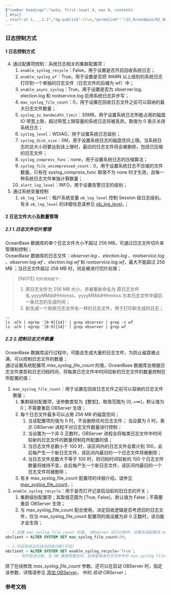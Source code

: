 ```yaml
---
{"number headings":"auto, first-level 4, max 6, contents
{ #toc}
, start-at 1, _.1.1","dg-publish":true,"permalink":"/15_OceanBase/02_OceanBase 基本操作/02_集群和多租户管理/管理日志/日志文件大小及数量管理/","dgPassFrontmatter":true}
---
```



### 日志控制方式

#### 1 日志控制方式
4. 通过配置项控制：系统日志相关的集群配置项：
	1. `enable_syslog_recycle`：False，用于设置是否开启回收系统日志；
	2. `enable_syslog_wf`：True，用于设置是否把 WARN 以上级别的系统日志打印到一个单独的日志文件（日志文件的后缀为 wf）中；
	3. `enable_async_syslog`：True，用于设置是否为 observer.log、election.log 和 rootservice.log 启用系统日志异步写；
	4. `max_syslog_file_count`：0，用于设置在回收日志文件之前可以容纳的最大日志文件数量；
	5. `syslog_io_bandwidth_limit`：30MB，用于设置系统日志所能占用的磁盘 IO 带宽上限，超过带宽上限容量的系统日志将被丢弃。取值为 0 表示关闭系统日志；
	6. `syslog_level`：WDIAG，用于设置系统日志级别；
	7. `syslog_disk_size`：0M，用于设置系统日志的磁盘空间上限。当系统日志的总大小将要达到该上限时，最旧的日志文件将会被删除，包括已压缩的日志文件；
	8. `syslog_compress_func`：none，用于设置系统日志的压缩算法；
	9. `syslog_file_uncompressed_count`：0，用于设置系统日志不压缩的文件数量。只有在 syslog_compress_func 取值不为 none 时才生效，且每一种系统日志文件单独计算数量；
	10. `alert_log_level`：INFO，用于设置告警日志的级别；
5. 通过系统变量控制
	1. `ob_log_level`：租户系统变量 `ob_log_level` 控制 Session 级日志级别。有关 `ob_log_level` 的详细信息请参见 [ob_log_level](https://www.oceanbase.com/docs/common-oceanbase-database-cn-1000000001052804)，；


#### 2 日志文件大小及数量管理
##### 2.1 1.日志文件切片管理  
OceanBase 数据库的单个日志文件大小不超过 256 MB，可通过日志文件切片来管理和控制；  
OceanBase 数据库的日志文件：*observer.log* 、*election.log* 、*rootservice.log* 、*observer.log.wf* 、*election.log.wf* 和 *rootservice.log.wf*，最大不能超过 256 MB ；当日志文件超过 256 MB 时，则会被进行切片处理；  

> [!NOTE] `切片规则如下：`  
> 1. 原日志文件为 256 MB 大小，并被重新命名为 原日志文件名.yyyyMMddHHmmss，yyyyMMddHHmmss 为本日志文件中最后一条日志的生成时间；
> 2. 新生成一个和原日志文件名一样的日志文件，用于打印新生成的日志；  

```shell  
--  
ls -alh | egrep '[0-9]{14}' | grep observer | grep -v wf  
ls -alh | egrep '[0-9]{14}' | grep observer | grep wf  
```  


##### 2.2 2.控制日志文件数量  
OceanBase 数据库运行过程中，可能会生成大量的日志文件，为防止磁盘被占满，可以控制日志文件的数量；  
通过设置系统配置项 *max_syslog_file_count* 的值，OceanBase 数据库会根据日志文件类型和日志归档时间，将每类日志文件中时间较新的日志文件的数量控制在所配置的值；  

1. `max_syslog_file_count`：用于设置在回收日志文件之前可以容纳的日志文件数量；  
	1. 集群级别配置项，该参数类型为【整型】，取值范围为 [0, +∞]，默认值为 0；不需要重启 OBServer 生效；  
	2. 每个日志文件最多可以占用 256 MB 的磁盘空间；
		1. 当该配置项的值为 0 时，不会删除任何日志文件； 当设置为 0 时，表示 OBServer 进程不对日志文件数量进行控制；  
		3. 当设置为一个非 0 正数时，OBServer 进程会将每类日志文件中时间较新的日志文件的数量控制在所配置的值；  
		4. 当日志文件总数小于 100 时，该区间内的日志文件会累计到 100，此后每产生一个新日志文件，该区间内最旧的一个日志文件将被删除；  
		5. 当日志文件总数大于等于 100 时，则归档时间较新的 100 个日志文件数量将维持不变，此后每产生一个新日志文件，该区间内最旧的一个日志文件将被删除；  
	4. 有关 max_syslog_file_count 配置项的详细介绍，请参见 [max_syslog_file_count](https://www.oceanbase.com/docs/enterprise-oceanbase-database-cn-10000000000944349)，；  
3. `enable_syslog_recycle`：用于是否打开记录启动前的旧日志的开关；  
	1. 集群级别配置项；其取值范围为 [True, False]，默认值为 False；不需要重启 OBServer 生效；  
	2. 与 max_syslog_file_count 配合使用，决定回收逻辑是否考虑旧的日志文件，仅当 max_syslog_file_count 配置项的值设置为非 0 正数时，该功能才会生效；

```sql  
-- 1.设置 max_syslog_file_count 的值， OBServer 运行过程中，设置系统配置项 max_syslog_file_count 的值
obclient > ALTER SYSTEM SET max_syslog_file_count=20;  

-- 2.开启系统日志自动回收功能(可选)    
obclient > ALTER SYSTEM SET enable_syslog_recycle='True';  
	-- 若开启该功能，当 OB 数据库重启时，会保留每类日志文件中的 max_syslog_file_count 个时间最新的日志文件，并回收其他日志文件；
```  

除了在线修改 *max_syslog_file_count* 参数，还可以在启动 OBServer 时，指定该参数，详情请参见 [添加 OBServer](https://www.oceanbase.com/docs/enterprise-oceanbase-database-cn-10000000000946236)， 中的 *启动 OBServer*；  


### 参考文档




